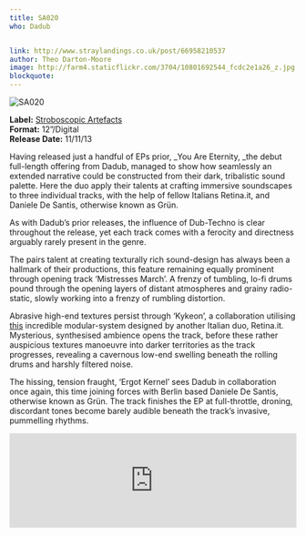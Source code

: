 ```yaml
---
title: SA020
who: Dadub


link: http://www.straylandings.co.uk/post/66958210537
author: Theo Darton-Moore
image: http://farm4.staticflickr.com/3704/10801692544_fcdc2e1a26_z.jpg
blockquote:
---
```


![SA020](http://farm3.staticflickr.com/2861/10852564023_c879db4b8c_t.jpg)

**Label:** [Stroboscopic Artefacts](http://www.stroboscopicartefacts.com/)
<br>**Format:** 12”/Digital
<br>**Release Date:** 11/11/13

Having released just a handful of EPs prior, _You Are Eternity, _the debut full-length offering from Dadub, managed to show how seamlessly an extended narrative could be constructed from their dark, tribalistic sound palette. Here the duo apply their talents at crafting immersive soundscapes to three individual tracks, with the help of fellow Italians Retina.it, and Daniele De Santis, otherwise known as Grün.

As with Dadub’s prior releases, the influence of Dub-Techno is clear throughout the release, yet each track comes with a ferocity and directness arguably rarely present in the genre. 

The pairs talent at creating texturally rich sound-design has always been a hallmark of their productions, this feature remaining equally prominent through opening track ‘Mistresses March’. A frenzy of tumbling, lo-fi drums pound through the opening layers of distant atmospheres and grainy radio-static, slowly working into a frenzy of rumbling distortion.

Abrasive high-end textures persist through ‘Kykeon’, a collaboration utilising [this](http://vimeo.com/74599618) incredible modular-system designed by another Italian duo, Retina.it. Mysterious, synthesised ambience opens the track, before these rather auspicious textures manoeuvre into darker territories as the track progresses, revealing a cavernous low-end swelling beneath the rolling drums and harshly filtered noise.

The hissing, tension fraught, ‘Ergot Kernel’ sees Dadub in collaboration once again, this time joining forces with Berlin based Daniele De Santis, otherwise known as Grün. The track finishes the EP at full-throttle, droning, discordant tones become barely audible beneath the track’s invasive, pummelling rhythms.

<iframe frameborder="no" height="166" scrolling="no" src="https://w.soundcloud.com/player/?url=https%3A//api.soundcloud.com/tracks/117408613" width="100%"></iframe>